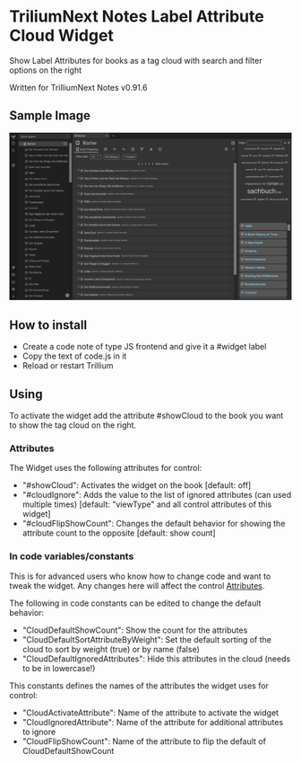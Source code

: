 # TriliumNext Notes Label Attribute Cloud Widget
Show Label Attributes for books as a tag cloud with search and filter options on the right

Written for TrilliumNext Notes v0.91.6

## Sample Image
![Sample image](sample.webp)

## How to install
* Create a code note of type JS frontend and give it a #widget label 
* Copy the text of code.js in it
* Reload or restart Trillium

## Using
To activate the widget add the attribute #showCloud to the book you want to show the tag cloud on the right.

### Attributes
The Widget uses the following attributes for control:
* "#showCloud": Activates the widget on the book [default: off]
* "#cloudIgnore": Adds the value to the list of ignored attributes (can used multiple times) [default: "viewType" and all control attributes of this widget]
* "#cloudFlipShowCount": Changes the default behavior for showing the attribute count to the opposite [default: show count]

### In code variables/constants
This is for advanced users who know how to change code and want to tweak the widget. Any changes here will affect the control [Attributes](#Attributes).

The following in code constants can be edited to change the default behavior:
* "CloudDefaultShowCount": Show the count for the attributes
* "CloudDefaultSortAttributeByWeight": Set the default sorting of the cloud to sort by weight (true) or by name (false)
* "CloudDefaultIgnoredAttributes": Hide this attributes in the cloud (needs to be in lowercase!)

This constants defines the names of the attributes the widget uses for control:
* "CloudActivateAttribute": Name of the attribute to activate the widget
* "CloudIgnoredAttribute": Name of the attribute for additional attributes to ignore
* "CloudFlipShowCount": Name of the attribute to flip the default of CloudDefaultShowCount
